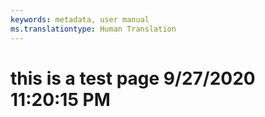 ```yaml
---
keywords: metadata, user manual
ms.translationtype: Human Translation
---
```

# this is a test page 9/27/2020 11:20:15 PM